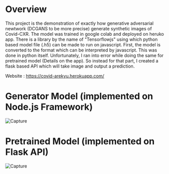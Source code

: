 # Overview 

This project is the demonstration of exactly how generative adversarial newtwork (DCGANS to be more precise) generate synthetic images of Covid-CXR. The model was trained in google colab and deployed on heruko app. There is a library by the name of "Tensorflowjs" using which python based model file (.h5) can be made to run on javascript. First, the model is converted to the format which can be interpreted by javascript. This was done in python itself. Unfortunately, I ran into error while doing the same for pretrained model (Details on the app). So instead for that part, I created  a flask based API which will take image and output a prediction.

Website : https://covid-arekyu.herokuapp.com/

# Generator Model (implemented on Node.js Framework)

![Capture](https://user-images.githubusercontent.com/28844605/89126921-66898f80-d507-11ea-8987-33082b56c4b2.PNG)

# Pretrained Model (implemented on Flask API)

![Capture](https://user-images.githubusercontent.com/28844605/89127005-d566e880-d507-11ea-900a-ea5a6f48403b.PNG)
